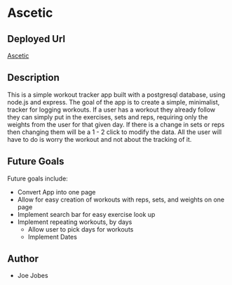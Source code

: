 # Ascetic

## Deployed Url
[Ascetic](https://ascetic.herokuapp.com/)

## Description
This is a simple workout tracker app built with a postgresql database, using node.js and express. The goal of the app is to create a simple, minimalist, tracker for logging workouts. If a user has a workout they already follow they can simply put in the exercises, sets and reps, requiring only the weights from the user for that given day. If there is a change in sets or reps then changing them will be a 1 - 2 click to modify the data. All the user will have to do is worry the workout and not about the tracking of it. 

## Future Goals
Future goals include:
* Convert App into one page
* Allow for easy creation of workouts with reps, sets, and weights on one page
* Implement search bar for easy exercise look up
* Implement repeating workouts, by days
  * Allow user to pick days for workouts
  * Implement Dates

## Author
- Joe Jobes 
